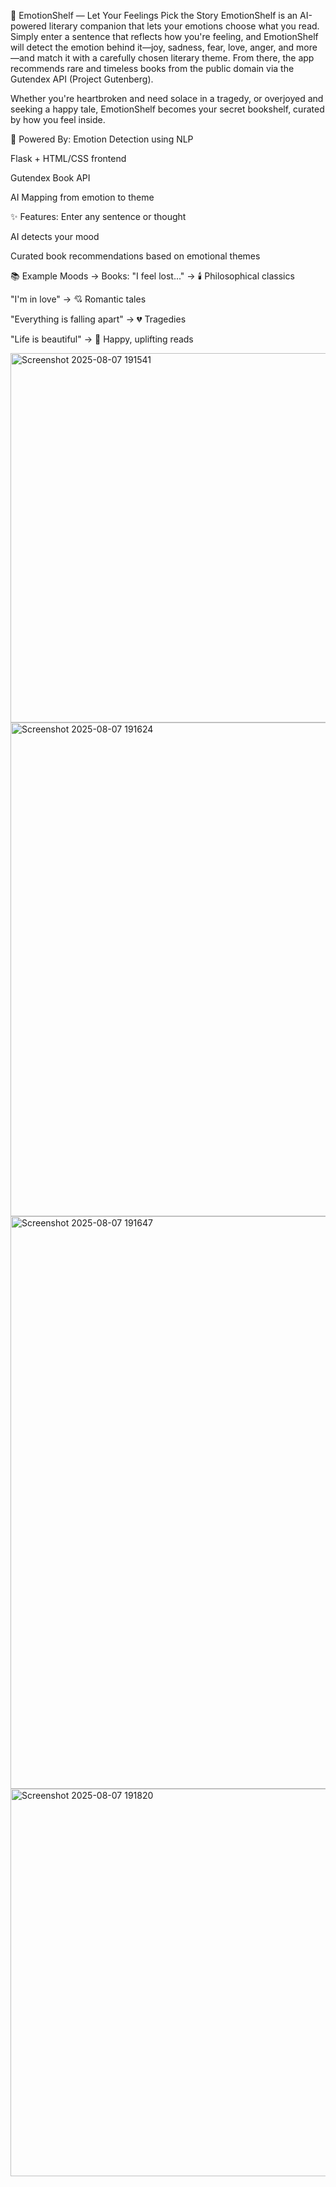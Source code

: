 🌙 EmotionShelf — Let Your Feelings Pick the Story
EmotionShelf is an AI-powered literary companion that lets your emotions choose what you read. Simply enter a sentence that reflects how you're feeling, and EmotionShelf will detect the emotion behind it—joy, sadness, fear, love, anger, and more—and match it with a carefully chosen literary theme. From there, the app recommends rare and timeless books from the public domain via the Gutendex API (Project Gutenberg).

Whether you're heartbroken and need solace in a tragedy, or overjoyed and seeking a happy tale, EmotionShelf becomes your secret bookshelf, curated by how you feel inside.

🧠 Powered By:
Emotion Detection using NLP

Flask + HTML/CSS frontend

Gutendex Book API

AI Mapping from emotion to theme

✨ Features:
Enter any sentence or thought

AI detects your mood

Curated book recommendations based on emotional themes

📚 Example Moods → Books:
"I feel lost..." → 🕯️ Philosophical classics

"I'm in love" → 💘 Romantic tales

"Everything is falling apart" → 💔 Tragedies

"Life is beautiful" → 🌼 Happy, uplifting reads

<img width="1899" height="591" alt="Screenshot 2025-08-07 191541" src="https://github.com/user-attachments/assets/df67f56a-3b87-4aea-8fc4-57dfbe10a046" />
<img width="1914" height="790" alt="Screenshot 2025-08-07 191624" src="https://github.com/user-attachments/assets/d5acdc90-c86d-49a7-81ae-c246e2992808" />
<img width="1905" height="916" alt="Screenshot 2025-08-07 191647" src="https://github.com/user-attachments/assets/1dc1e120-a0d7-4b18-a95e-af4220bb051d" />
<img width="1908" height="620" alt="Screenshot 2025-08-07 191820" src="https://github.com/user-attachments/assets/8268f26c-4ad4-4eaf-bc1c-d806441e0c29" />






